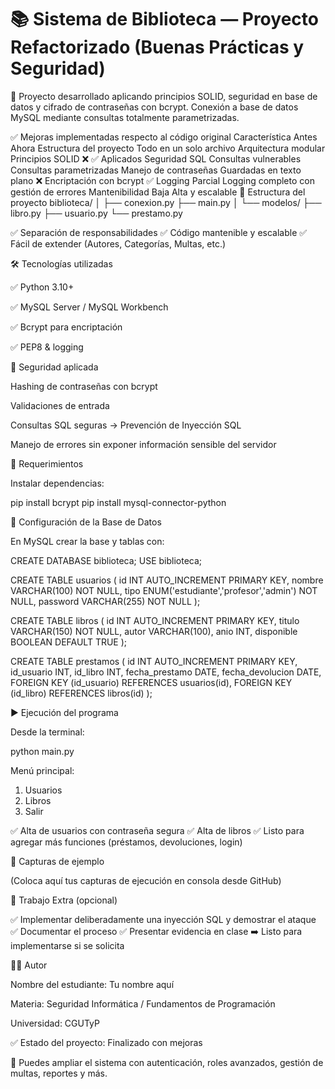 # 📚 Sistema de Biblioteca — Proyecto Refactorizado (Buenas Prácticas y Seguridad)

🚀 Proyecto desarrollado aplicando principios SOLID, seguridad en base de datos y cifrado de contraseñas con bcrypt.
Conexión a base de datos MySQL mediante consultas totalmente parametrizadas.

✅ Mejoras implementadas respecto al código original
Característica	Antes	Ahora
Estructura del proyecto	Todo en un solo archivo	Arquitectura modular
Principios SOLID	❌	✅ Aplicados
Seguridad SQL	Consultas vulnerables	Consultas parametrizadas
Manejo de contraseñas	Guardadas en texto plano ❌	Encriptación con bcrypt ✅
Logging	Parcial	Logging completo con gestión de errores
Mantenibilidad	Baja	Alta y escalable
📂 Estructura del proyecto
biblioteca/
│
├── conexion.py
├── main.py
│
└── modelos/
    ├── libro.py
    ├── usuario.py
    └── prestamo.py


✅ Separación de responsabilidades
✅ Código mantenible y escalable
✅ Fácil de extender (Autores, Categorías, Multas, etc.)

🛠️ Tecnologías utilizadas

✅ Python 3.10+

✅ MySQL Server / MySQL Workbench

✅ Bcrypt para encriptación

✅ PEP8 & logging

🔐 Seguridad aplicada

Hashing de contraseñas con bcrypt

Validaciones de entrada

Consultas SQL seguras → Prevención de Inyección SQL

Manejo de errores sin exponer información sensible del servidor

📌 Requerimientos

Instalar dependencias:

pip install bcrypt
pip install mysql-connector-python

🔧 Configuración de la Base de Datos

En MySQL crear la base y tablas con:

CREATE DATABASE biblioteca;
USE biblioteca;

CREATE TABLE usuarios (
    id INT AUTO_INCREMENT PRIMARY KEY,
    nombre VARCHAR(100) NOT NULL,
    tipo ENUM('estudiante','profesor','admin') NOT NULL,
    password VARCHAR(255) NOT NULL
);

CREATE TABLE libros (
    id INT AUTO_INCREMENT PRIMARY KEY,
    titulo VARCHAR(150) NOT NULL,
    autor VARCHAR(100),
    anio INT,
    disponible BOOLEAN DEFAULT TRUE
);

CREATE TABLE prestamos (
    id INT AUTO_INCREMENT PRIMARY KEY,
    id_usuario INT,
    id_libro INT,
    fecha_prestamo DATE,
    fecha_devolucion DATE,
    FOREIGN KEY (id_usuario) REFERENCES usuarios(id),
    FOREIGN KEY (id_libro) REFERENCES libros(id)
);

▶️ Ejecución del programa

Desde la terminal:

python main.py


Menú principal:

1. Usuarios
2. Libros
3. Salir


✅ Alta de usuarios con contraseña segura
✅ Alta de libros
✅ Listo para agregar más funciones (préstamos, devoluciones, login)

📸 Capturas de ejemplo

(Coloca aquí tus capturas de ejecución en consola desde GitHub)

🌟 Trabajo Extra (opcional)

✅ Implementar deliberadamente una inyección SQL y demostrar el ataque
✅ Documentar el proceso
✅ Presentar evidencia en clase
➡️ Listo para implementarse si se solicita

👨‍💻 Autor

Nombre del estudiante: Tu nombre aquí

Materia: Seguridad Informática / Fundamentos de Programación

Universidad: CGUTyP

✅ Estado del proyecto: Finalizado con mejoras

📌 Puedes ampliar el sistema con autenticación, roles avanzados, gestión de multas, reportes y más.
